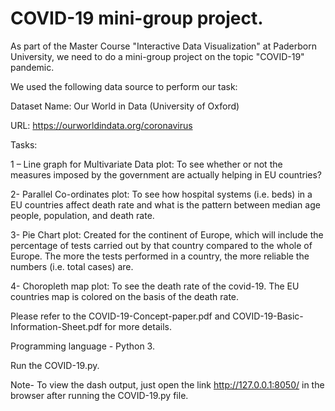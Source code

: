 # COVID-19 mini-group project.

As part of the Master Course "Interactive Data Visualization" at Paderborn University, we need to do a mini-group project on the topic "COVID-19" pandemic.


We used the following data source to perform our task:

Dataset Name: Our World in Data (University of Oxford)

URL: https://ourworldindata.org/coronavirus

Tasks:

1 – Line graph for Multivariate Data plot: To see whether or not the measures imposed by the government are actually helping in EU countries?

2- Parallel Co-ordinates plot: To see how hospital systems (i.e. beds) in a EU countries affect death rate and what is the pattern between median age people, population, and death rate.

3- Pie Chart plot: Created for the continent of Europe, which will include the percentage of tests carried out by that country compared to the whole of Europe. The more the tests performed in a country, the more reliable the numbers (i.e. total cases) are.

4- Choropleth map plot: To see the death rate of the covid-19. The EU countries map is colored on the basis of the death rate.

Please refer to the COVID-19-Concept-paper.pdf and COVID-19-Basic-Information-Sheet.pdf for more details.

Programming language - Python 3.

Run the COVID-19.py.

Note- To view the dash output, just open the link http://127.0.0.1:8050/ in the browser after running the COVID-19.py file.
